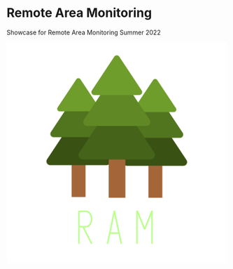 # Remote Area Monitoring

Showcase for Remote Area Monitoring Summer 2022

![logo](/assets/logo/logo_text_no_background.png)

